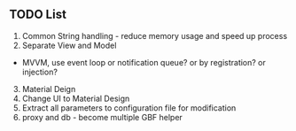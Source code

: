 ## TODO List
1. Common String handling - reduce memory usage and speed up process
2. Separate View and Model 
 - MVVM, use event loop or notification queue? or by registration? or injection?
3. Material Deign
4. Change UI to Material Design
5. Extract all parameters to configuration file for modification
6. proxy and db - become multiple GBF helper